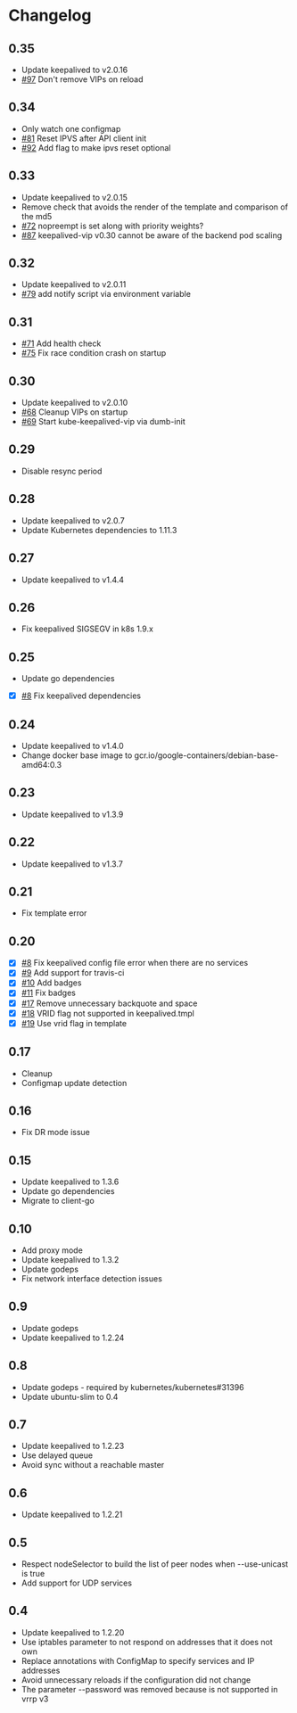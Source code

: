 # Changelog

## 0.35

- Update keepalived to v2.0.16
- [#97](https://github.com/aledbf/kube-keepalived-vip/issues/97) Don't remove VIPs on reload

## 0.34

- Only watch one configmap
- [#81](https://github.com/aledbf/kube-keepalived-vip/issues/91) Reset IPVS after API client init 
- [#92](https://github.com/aledbf/kube-keepalived-vip/pull/92) Add flag to make ipvs reset optional

## 0.33

- Update keepalived to v2.0.15
- Remove check that avoids the render of the template and comparison of the md5
- [#72](https://github.com/aledbf/kube-keepalived-vip/pull/72) nopreempt is set along with priority weights?
- [#87](https://github.com/aledbf/kube-keepalived-vip/issues/87) keepalived-vip v0.30 cannot be aware of the backend pod scaling

## 0.32

- Update keepalived to v2.0.11
- [#79](https://github.com/aledbf/kube-keepalived-vip/pull/79) add notify script via environment variable

## 0.31

- [#71](https://github.com/aledbf/kube-keepalived-vip/pull/71) Add health check
- [#75](https://github.com/aledbf/kube-keepalived-vip/pull/75) Fix race condition crash on startup

## 0.30

- Update keepalived to v2.0.10
- [#68](https://github.com/aledbf/kube-keepalived-vip/pull/68) Cleanup VIPs on startup
- [#69](https://github.com/aledbf/kube-keepalived-vip/pull/69) Start kube-keepalived-vip via dumb-init

## 0.29

- Disable resync period

## 0.28

- Update keepalived to v2.0.7
- Update Kubernetes dependencies to 1.11.3

## 0.27

- Update keepalived to v1.4.4

## 0.26

- Fix keepalived SIGSEGV in k8s 1.9.x

## 0.25

- Update go dependencies
- [x] [#8](https://github.com/aledbf/kube-keepalived-vip/pull/35) Fix keepalived dependencies

## 0.24

- Update keepalived to v1.4.0
- Change docker base image to gcr.io/google-containers/debian-base-amd64:0.3

## 0.23

- Update keepalived to v1.3.9

## 0.22

- Update keepalived to v1.3.7

## 0.21

- Fix template error

## 0.20

- [x] [#8](https://github.com/aledbf/kube-keepalived-vip/pull/8) Fix keepalived config file error when there are no services
- [x] [#9](https://github.com/aledbf/kube-keepalived-vip/pull/9) Add support for travis-ci
- [x] [#10](https://github.com/aledbf/kube-keepalived-vip/pull/10) Add badges
- [x] [#11](https://github.com/aledbf/kube-keepalived-vip/pull/11) Fix badges
- [x] [#17](https://github.com/aledbf/kube-keepalived-vip/pull/17) Remove unnecessary backquote and space
- [x] [#18](https://github.com/aledbf/kube-keepalived-vip/pull/18) VRID flag not supported in keepalived.tmpl
- [x] [#19](https://github.com/aledbf/kube-keepalived-vip/pull/19) Use vrid flag in template

## 0.17

- Cleanup
- Configmap update detection

## 0.16

- Fix DR mode issue

## 0.15

- Update keepalived to 1.3.6
- Update go dependencies
- Migrate to client-go

## 0.10

- Add proxy mode
- Update keepalived to 1.3.2
- Update godeps
- Fix network interface detection issues

## 0.9

- Update godeps
- Update keepalived to 1.2.24

## 0.8

- Update godeps - required by kubernetes/kubernetes#31396
- Update ubuntu-slim to 0.4

## 0.7

- Update keepalived to 1.2.23
- Use delayed queue
- Avoid sync without a reachable master

## 0.6

- Update keepalived to 1.2.21

## 0.5

- Respect nodeSelector to build the list of peer nodes when --use-unicast is true
- Add support for UDP services

## 0.4

- Update keepalived to 1.2.20
- Use iptables parameter to not respond on addresses that it does not own
- Replace annotations with ConfigMap to specify services and IP addresses
- Avoid unnecessary reloads if the configuration did not change
- The parameter --password was removed because is not supported in vrrp v3
